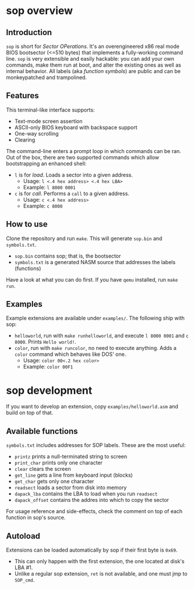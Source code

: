 # sop overview
## Introduction
`sop` is short for _Sector OPerations_.
It's an overengineered x86 real mode BIOS bootsector (<=510 bytes) that implements a fully-working command line.
`sop` is very extensible and easily hackable: you can add your own commands, make them run at boot, and alter the existing ones as well as internal behavior. All labels (aka _function symbols_) are public and can be monkeypatched and trampolined.

## Features
This terminal-like interface supports:
- Text-mode screen assertion
- ASCII-only BIOS keyboard with backspace support
- One-way scrolling
- Clearing

The command-line enters a prompt loop in which commands can be ran. Out of the box, there are two supported commands which allow bootstrapping an enhanced shell:
- `l` is for _load_. Loads a sector into a given address.
  - Usage: `l <.4 hex address> <.4 hex LBA>`
  - Example: `l 8000 0001`
- `c` is for _call_. Performs a `call` to a given address.
  - Usage: `c <.4 hex address>`
  - Example: `c 8000`

## How to use
Clone the repository and run `make`. This will generate `sop.bin` and `symbols.txt`.
- `sop.bin` contains sop; that is, the bootsector
- `symbols.txt` is a generated NASM source that addresses the labels (functions)

Have a look at what you can do first. If you have `qemu` installed, run `make run`.

## Examples
Example extensions are available under `examples/`. The following ship with sop:
- `helloworld`, run with `make runhelloworld`, and execute `l 8000 0001` and `c 8000`. Prints `Hello world!`.
- `color`, run with `make runcolor`, no need to execute anything. Adds a `color` command which behaves like DOS' one.
  - Usage: `color 00<.2 hex color>`
  - Example: `color 00F1`

# sop development
If you want to develop an extension, copy `examples/helloworld.asm` and build on top of that.

## Available functions
`symbols.txt` includes addresses for SOP labels. These are the most useful:
- `printz` prints a null-terminated string to screen
- `print_char` prints only one character
- `clear` clears the screen
- `get_line` gets a line from keyboard input (blocks)
- `get_char` gets only one character
- `readsect` loads a sector from disk into memory
- `dapack_lba` contains the LBA to load when you run `readsect`
- `dapack_offset` contains the addres into which to copy the sector

For usage reference and side-effects, check the comment on top of each function in sop's source.

## Autoload
Extensions can be loaded automatically by sop if their first byte is `0x69`.
- This can only happen with the first extension, the one located at disk's LBA #1.
- Unlike a regular sop extension, `ret` is not available, and one must jmp to `SOP_cmd`.
